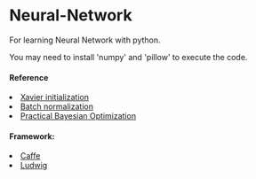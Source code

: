 # Neural-Network
<p>For learning Neural Network with python.</p>

<p>You may need to install 'numpy' and 'pillow' to execute the code.</p>

<h4>Reference</h4>
<li><a href="https://prateekvjoshi.com/2016/03/29/understanding-xavier-initialization-in-deep-neural-networks/">Xavier initialization</a></li>

<li><a href="https://kratzert.github.io/2016/02/12/understanding-the-gradient-flow-through-the-batch-normalization-layer.html">Batch normalization</a></li>

<li><a href="https://papers.nips.cc/paper/4522-practical-bayesian-optimization-of-machine-learning-algorithms.pdf">Practical Bayesian Optimization</a></li>

<h4>Framework:</h4>
 <li><a href="http://caffe.berkeleyvision.org/">Caffe</a></li>
 
 <li><a href="https://github.com/uber/ludwig">Ludwig</a></li>

